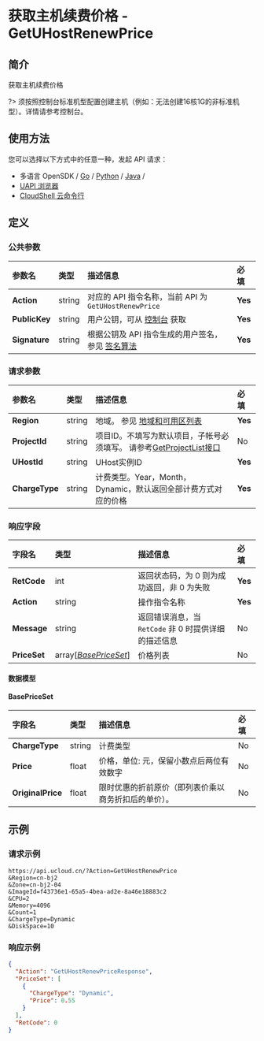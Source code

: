 # 获取主机续费价格 - GetUHostRenewPrice

## 简介

获取主机续费价格

?> 须按照控制台标准机型配置创建主机（例如：无法创建16核1G的非标准机型）。详情请参考控制台。




## 使用方法

您可以选择以下方式中的任意一种，发起 API 请求：
- 多语言 OpenSDK / [Go](https://github.com/ucloud/ucloud-sdk-go) / [Python](https://github.com/ucloud/ucloud-sdk-python3) / [Java](https://github.com/ucloud/ucloud-sdk-java) /
- [UAPI 浏览器](https://console.ucloud.cn/uapi/detail?id=GetUHostRenewPrice)
- [CloudShell 云命令行](https://shell.ucloud.cn/)


## 定义

### 公共参数

| 参数名 | 类型 | 描述信息 | 必填 |
|:---|:---|:---|:---|
| **Action**     | string  | 对应的 API 指令名称，当前 API 为 `GetUHostRenewPrice`                        | **Yes** |
| **PublicKey**  | string  | 用户公钥，可从 [控制台](https://console.ucloud.cn/uapi/apikey) 获取                                             | **Yes** |
| **Signature**  | string  | 根据公钥及 API 指令生成的用户签名，参见 [签名算法](api/summary/signature.md)  | **Yes** |

### 请求参数

| 参数名 | 类型 | 描述信息 | 必填 |
|:---|:---|:---|:---|
| **Region** | string | 地域。 参见 [地域和可用区列表](https://docs.ucloud.cn/api/summary/regionlist) |**Yes**|
| **ProjectId** | string | 项目ID。不填写为默认项目，子帐号必须填写。 请参考[GetProjectList接口](https://docs.ucloud.cn/api/summary/get_project_list) |No|
| **UHostId** | string | UHost实例ID |**Yes**|
| **ChargeType** | string | 计费类型。Year，Month，Dynamic，默认返回全部计费方式对应的价格 |**Yes**|

### 响应字段

| 字段名 | 类型 | 描述信息 | 必填 |
|:---|:---|:---|:---|
| **RetCode** | int | 返回状态码，为 0 则为成功返回，非 0 为失败 |**Yes**|
| **Action** | string | 操作指令名称 |**Yes**|
| **Message** | string | 返回错误消息，当 `RetCode` 非 0 时提供详细的描述信息 |No|
| **PriceSet** | array[[*BasePriceSet*](#BasePriceSet)] | 价格列表 |No|

#### 数据模型


#### BasePriceSet

| 字段名 | 类型 | 描述信息 | 必填 |
|:---|:---|:---|:---|
| **ChargeType** | string | 计费类型 |No|
| **Price** | float | 价格，单位: 元，保留小数点后两位有效数字<br /> |No|
| **OriginalPrice** | float | 限时优惠的折前原价（即列表价乘以商务折扣后的单价）。<br /> |No|

## 示例

### 请求示例
    
```
https://api.ucloud.cn/?Action=GetUHostRenewPrice
&Region=cn-bj2
&Zone=cn-bj2-04
&ImageId=f43736e1-65a5-4bea-ad2e-8a46e18883c2
&CPU=2
&Memory=4096
&Count=1
&ChargeType=Dynamic
&DiskSpace=10
```

### 响应示例
    
```json
{
  "Action": "GetUHostRenewPriceResponse",
  "PriceSet": [
    {
      "ChargeType": "Dynamic",
      "Price": 0.55
    }
  ],
  "RetCode": 0
}
```





